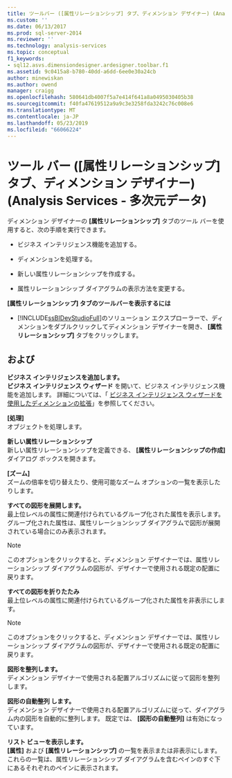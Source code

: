 ```yaml
---
title: ツールバー ([属性リレーションシップ] タブ、ディメンション デザイナー) (Analysis Services - 多次元データ) |Microsoft Docs
ms.custom: ''
ms.date: 06/13/2017
ms.prod: sql-server-2014
ms.reviewer: ''
ms.technology: analysis-services
ms.topic: conceptual
f1_keywords:
- sql12.asvs.dimensiondesigner.ardesigner.toolbar.f1
ms.assetid: 9c0415a8-b780-40dd-a6dd-6ee0e30a24cb
author: minewiskan
ms.author: owend
manager: craigg
ms.openlocfilehash: 580641db4007f5a7e414f641a8a0495030405b38
ms.sourcegitcommit: f40fa47619512a9a9c3e3258fda3242c76c008e6
ms.translationtype: MT
ms.contentlocale: ja-JP
ms.lasthandoff: 05/23/2019
ms.locfileid: "66066224"
---
```

# <a name="toolbar-attribute-relationship-designer-tab-dimension-designer-analysis-services---multidimensional-data"></a>ツール バー ([属性リレーションシップ] タブ、ディメンション デザイナー) (Analysis Services - 多次元データ)
  ディメンション デザイナーの **[属性リレーションシップ]** タブのツール バーを使用すると、次の手順を実行できます。  
  
-   ビジネス インテリジェンス機能を追加する。  
  
-   ディメンションを処理する。  
  
-   新しい属性リレーションシップを作成する。  
  
-   属性リレーションシップ ダイアグラムの表示方法を変更する。  
  
 **[属性リレーションシップ] タブのツールバーを表示するには**  
  
-   [!INCLUDE[ssBIDevStudioFull](../includes/ssbidevstudiofull-md.md)]のソリューション エクスプローラーで、ディメンションをダブルクリックしてディメンション デザイナーを開き、 **[属性リレーションシップ]** タブをクリックします。  
  
## <a name="options"></a>および  
 **ビジネス インテリジェンスを追加します。**  
 **ビジネス インテリジェンス ウィザード** を開いて、ビジネス インテリジェンス機能を追加します。 詳細については、「 [ビジネス インテリジェンス ウィザードを使用したディメンションの拡張](use-the-business-intelligence-wizard-to-enhance-dimensions.md)」を参照してください。  
  
 **[処理]**  
 オブジェクトを処理します。  
  
 **新しい属性リレーションシップ**  
 新しい属性リレーションシップを定義できる、 **[属性リレーションシップの作成]** ダイアログ ボックスを開きます。  
  
 **[ズーム]**  
 ズームの倍率を切り替えたり、使用可能なズーム オプションの一覧を表示したりします。  
  
 **すべての図形を展開します。**  
 最上位レベルの属性に関連付けられているグループ化された属性を表示します。 グループ化された属性は、属性リレーションシップ ダイアグラムで図形が展開されている場合にのみ表示されます。  
  
> [!NOTE]  
>  このオプションをクリックすると、ディメンション デザイナーでは、属性リレーションシップ ダイアグラムの図形が、デザイナーで使用される既定の配置に戻ります。  
  
 **すべての図形を折りたたみ**  
 最上位レベルの属性に関連付けられているグループ化された属性を非表示にします。  
  
> [!NOTE]  
>  このオプションをクリックすると、ディメンション デザイナーでは、属性リレーションシップ ダイアグラムの図形が、デザイナーで使用される既定の配置に戻ります。  
  
 **図形を整列します。**  
 ディメンション デザイナーで使用される配置アルゴリズムに従って図形を整列します。  
  
 **図形の自動整列 します。**  
 ディメンション デザイナーで使用される配置アルゴリズムに従って、ダイアグラム内の図形を自動的に整列します。 既定では、 **[図形の自動整列]** は有効になっています。  
  
 **リスト ビューを表示します。**  
 **[属性]** および **[属性リレーションシップ]** の一覧を表示または非表示にします。 これらの一覧は、属性リレーションシップ ダイアグラムを含むペインのすぐ下にあるそれぞれのペインに表示されます。  
  
  
